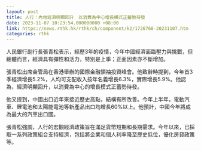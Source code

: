 ```yaml
---
layout: post
title: 人行：內地經濟明顯回升　以消費為中心增長模式正蓄勢待發
date: 2023-11-07 10:23:54.000000000 +08:00
link: https://news.rthk.hk/rthk/ch/component/k2/1726768-20231107.htm
categories: rthk
---
```


人民銀行副行長張青松表示，經歷3年的疫情，今年中國經濟面臨壓力與挑戰，但總體而言，經濟具有彈性和活力，特別是上季；正面因素亦不斷增加。

張青松出席金管局在香港舉辦的國際金融領袖投資峰會。他致辭時提到，今年首3季經濟增長5.2%，人均可支配收入按年名義增長6.3%，實際增長5.9%。他認為，經濟明顯回升，以消費為中心的增長模式正蓄勢待發。

他又提到，中國出口近年來接近歷史高點，結構有所改善。今年上半年，電動汽車、鋰電池和太陽能電池等新產品出口均增長60%以上。他預計，中國今年將成為最大的汽車出口國。

張青松強調，人行的宏觀經濟政策旨在滿足貨幣短期和長期需求。今年以來，已採取一系列政策組合支持經濟，包括將企業和個人利率降至歷史低位，優化房貸政策等。

